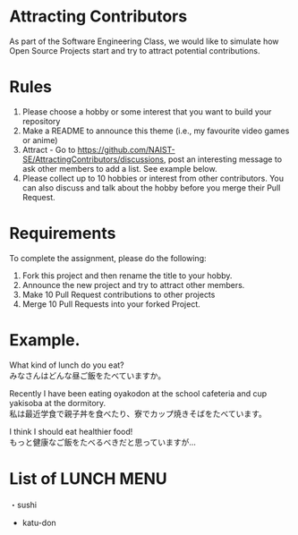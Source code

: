 # Attracting Contributors
As part of the Software Engineering Class, we would like to simulate how Open Source Projects start and try to attract potential contributions.

# Rules

1. Please choose a hobby or some interest that you want to build your repository
2. Make a README to announce this theme (i.e., my favourite video games or anime)
3. Attract - Go to https://github.com/NAIST-SE/AttractingContributors/discussions, post an interesting message to ask other members to add a list. See example below.
4. Please collect up to 10 hobbies or interest from other contributors. You can also discuss and talk about the hobby before you merge their Pull Request.

# Requirements
To complete the assignment, please do the following:
1. Fork this project and then rename the title to your hobby. 
2. Announce the new project and try to attract other members.
3. Make 10 Pull Request contributions to other projects
4. Merge 10 Pull Requests into your forked Project.

# Example. 
What kind of lunch do you eat?  
みなさんはどんな昼ご飯をたべていますか。

Recently I have been eating oyakodon at the school cafeteria and cup yakisoba at the dormitory.  
私は最近学食で親子丼を食べたり、寮でカップ焼きそばをたべています。

I think I should eat healthier food!  
もっと健康なご飯をたべるべきだと思っていますが...

# List of LUNCH MENU
・sushi
- katu-don
